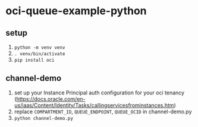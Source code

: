 # oci-queue-example-python

## setup
1. `python -m venv venv`
2. `. venv/bin/activate`
3. `pip install oci`

## channel-demo
1. set up your Instance Principal auth configuration for your oci tenancy (https://docs.oracle.com/en-us/iaas/Content/Identity/Tasks/callingservicesfrominstances.htm)
2. replace `COMPARTMENT_ID`, `QUEUE_ENDPOINT`, `QUEUE_OCID` in channel-demo.py
3. `python channel-demo.py`
